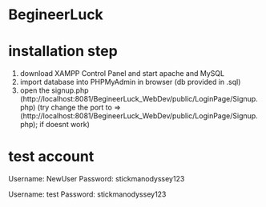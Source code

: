 # BegineerLuck

# installation step
1. download XAMPP Control Panel and start apache and MySQL
2. import database into PHPMyAdmin in browser (db provided in .sql)
3. open the signup.php (http://localhost:8081/BegineerLuck_WebDev/public/LoginPage/Signup.php) (try change the port to => (http://localhost:8081/BegineerLuck_WebDev/public/LoginPage/Signup.php); if doesnt work)

# test account
Username: NewUser
Password: stickmanodyssey123

Username: test
Password: stickmanodyssey123